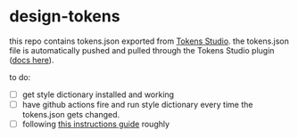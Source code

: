 # design-tokens

this repo contains tokens.json exported from [Tokens Studio](https://tokens.studio/). the tokens.json file is automatically pushed and pulled through the Tokens Studio plugin ([docs here](https://docs.tokens.studio/token-storage-and-sync/sync-provider-github)).

to do:
- [ ] get style dictionary installed and working
- [ ] have github actions fire and run style dictionary every time the tokens.json gets changed.
- [ ] following [this instructions guide](https://chatgpt.com/share/67c74ed6-568c-800e-bb02-07d375128599) roughly
